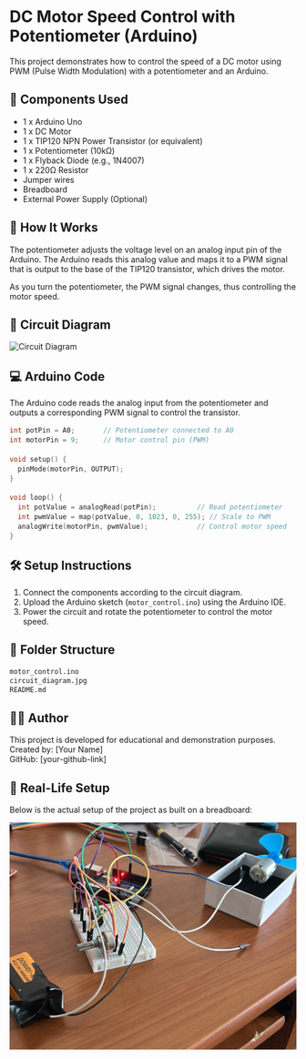# DC Motor Speed Control with Potentiometer (Arduino)

This project demonstrates how to control the speed of a DC motor using PWM (Pulse Width Modulation) with a potentiometer and an Arduino.

## 🔧 Components Used

- 1 x Arduino Uno
- 1 x DC Motor
- 1 x TIP120 NPN Power Transistor (or equivalent)
- 1 x Potentiometer (10kΩ)
- 1 x Flyback Diode (e.g., 1N4007)
- 1 x 220Ω Resistor
- Jumper wires
- Breadboard
- External Power Supply (Optional)

## 🧠 How It Works

The potentiometer adjusts the voltage level on an analog input pin of the Arduino. The Arduino reads this analog value and maps it to a PWM signal that is output to the base of the TIP120 transistor, which drives the motor.

As you turn the potentiometer, the PWM signal changes, thus controlling the motor speed.

## 🔌 Circuit Diagram

![Circuit Diagram](circuit_diagram.jpg)

## 💻 Arduino Code

The Arduino code reads the analog input from the potentiometer and outputs a corresponding PWM signal to control the transistor.

```cpp
int potPin = A0;       // Potentiometer connected to A0
int motorPin = 9;      // Motor control pin (PWM)

void setup() {
  pinMode(motorPin, OUTPUT);
}

void loop() {
  int potValue = analogRead(potPin);          // Read potentiometer
  int pwmValue = map(potValue, 0, 1023, 0, 255); // Scale to PWM
  analogWrite(motorPin, pwmValue);            // Control motor speed
}
```

## 🛠️ Setup Instructions

1. Connect the components according to the circuit diagram.
2. Upload the Arduino sketch (`motor_control.ino`) using the Arduino IDE.
3. Power the circuit and rotate the potentiometer to control the motor speed.

## 📂 Folder Structure

```
motor_control.ino
circuit_diagram.jpg
README.md
```

## 🧑‍🔬 Author

This project is developed for educational and demonstration purposes.  
Created by: [Your Name]  
GitHub: [your-github-link]


## 📸 Real-Life Setup

Below is the actual setup of the project as built on a breadboard:

![Real Project Photo](real_project_photo.jpg)

